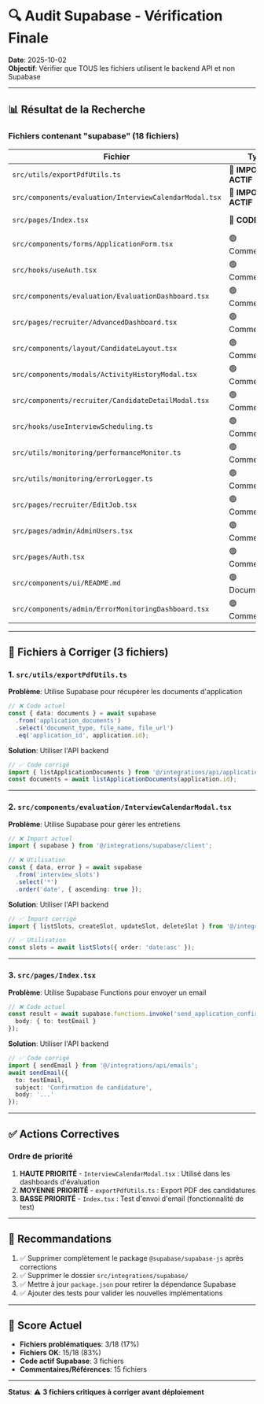 # 🔍 Audit Supabase - Vérification Finale

**Date**: 2025-10-02  
**Objectif**: Vérifier que TOUS les fichiers utilisent le backend API et non Supabase

---

## 📊 Résultat de la Recherche

### Fichiers contenant "supabase" (18 fichiers)

| Fichier | Type | Status | Action |
|---------|------|--------|--------|
| `src/utils/exportPdfUtils.ts` | 🔴 **IMPORT ACTIF** | ❌ À corriger | Migrer vers API backend |
| `src/components/evaluation/InterviewCalendarModal.tsx` | 🔴 **IMPORT ACTIF** | ❌ À corriger | Migrer vers API backend |
| `src/pages/Index.tsx` | 🔴 **CODE ACTIF** | ❌ À corriger | Migrer send_application_confirmation |
| `src/components/forms/ApplicationForm.tsx` | 🟢 Commentaires | ✅ OK | Aucune utilisation active |
| `src/hooks/useAuth.tsx` | 🟢 Commentaires | ✅ OK | Aucune utilisation active |
| `src/components/evaluation/EvaluationDashboard.tsx` | 🟢 Commentaires | ✅ OK | Commentaire uniquement |
| `src/pages/recruiter/AdvancedDashboard.tsx` | 🟢 Commentaires | ✅ OK | Aucune utilisation active |
| `src/components/layout/CandidateLayout.tsx` | 🟢 Commentaires | ✅ OK | Aucune utilisation active |
| `src/components/modals/ActivityHistoryModal.tsx` | 🟢 Commentaires | ✅ OK | Aucune utilisation active |
| `src/components/recruiter/CandidateDetailModal.tsx` | 🟢 Commentaires | ✅ OK | Aucune utilisation active |
| `src/hooks/useInterviewScheduling.ts` | 🟢 Commentaires | ✅ OK | Aucune utilisation active |
| `src/utils/monitoring/performanceMonitor.ts` | 🟢 Commentaires | ✅ OK | Aucune utilisation active |
| `src/utils/monitoring/errorLogger.ts` | 🟢 Commentaires | ✅ OK | Aucune utilisation active |
| `src/pages/recruiter/EditJob.tsx` | 🟢 Commentaires | ✅ OK | Aucune utilisation active |
| `src/pages/admin/AdminUsers.tsx` | 🟢 Commentaires | ✅ OK | Aucune utilisation active |
| `src/pages/Auth.tsx` | 🟢 Commentaires | ✅ OK | Aucune utilisation active |
| `src/components/ui/README.md` | 🟢 Documentation | ✅ OK | Documentation uniquement |
| `src/components/admin/ErrorMonitoringDashboard.tsx` | 🟢 Commentaires | ✅ OK | Aucune utilisation active |

---

## 🔴 Fichiers à Corriger (3 fichiers)

### 1. `src/utils/exportPdfUtils.ts`

**Problème**: Utilise Supabase pour récupérer les documents d'application

```typescript
// ❌ Code actuel
const { data: documents } = await supabase
  .from('application_documents')
  .select('document_type, file_name, file_url')
  .eq('application_id', application.id);
```

**Solution**: Utiliser l'API backend

```typescript
// ✅ Code corrigé
import { listApplicationDocuments } from '@/integrations/api/applications';
const documents = await listApplicationDocuments(application.id);
```

---

### 2. `src/components/evaluation/InterviewCalendarModal.tsx`

**Problème**: Utilise Supabase pour gérer les entretiens

```typescript
// ❌ Import actuel
import { supabase } from '@/integrations/supabase/client';

// ❌ Utilisation
const { data, error } = await supabase
  .from('interview_slots')
  .select('*')
  .order('date', { ascending: true });
```

**Solution**: Utiliser l'API backend

```typescript
// ✅ Import corrigé
import { listSlots, createSlot, updateSlot, deleteSlot } from '@/integrations/api/interviews';

// ✅ Utilisation
const slots = await listSlots({ order: 'date:asc' });
```

---

### 3. `src/pages/Index.tsx`

**Problème**: Utilise Supabase Functions pour envoyer un email

```typescript
// ❌ Code actuel
const result = await supabase.functions.invoke('send_application_confirmation', {
  body: { to: testEmail }
});
```

**Solution**: Utiliser l'API backend

```typescript
// ✅ Code corrigé
import { sendEmail } from '@/integrations/api/emails';
await sendEmail({
  to: testEmail,
  subject: 'Confirmation de candidature',
  body: '...'
});
```

---

## ✅ Actions Correctives

### Ordre de priorité

1. **HAUTE PRIORITÉ** - `InterviewCalendarModal.tsx` : Utilisé dans les dashboards d'évaluation
2. **MOYENNE PRIORITÉ** - `exportPdfUtils.ts` : Export PDF des candidatures
3. **BASSE PRIORITÉ** - `Index.tsx` : Test d'envoi d'email (fonctionnalité de test)

---

## 📝 Recommandations

1. ✅ Supprimer complètement le package `@supabase/supabase-js` après corrections
2. ✅ Supprimer le dossier `src/integrations/supabase/`
3. ✅ Mettre à jour `package.json` pour retirer la dépendance Supabase
4. ✅ Ajouter des tests pour valider les nouvelles implémentations

---

## 🎯 Score Actuel

- **Fichiers problématiques**: 3/18 (17%)
- **Fichiers OK**: 15/18 (83%)
- **Code actif Supabase**: 3 fichiers
- **Commentaires/Références**: 15 fichiers

---

**Status**: ⚠️ **3 fichiers critiques à corriger avant déploiement**


